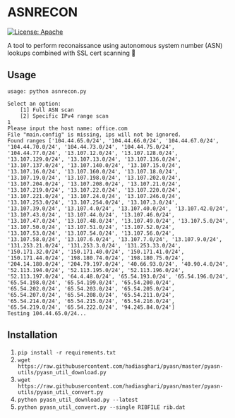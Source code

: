 # ASNRECON
[![License: Apache](https://img.shields.io/github/license/orlyjamie/asnrecon)](https://img.shields.io/github/license/orlyjamie/asnrecon)

A tool to perform reconaissance using autonomous system number (ASN) lookups combined with SSL cert scanning 📡

## Usage

```
usage: python asnrecon.py

Select an option:
	[1] Full ASN scan
	[2] Specific IPv4 range scan
1
Please input the host name: office.com
File "main.config" is missing, ips will not be ignored.
Found ranges ['104.44.65.0/24', '104.44.66.0/24', '104.44.67.0/24', '104.44.70.0/24', '104.44.73.0/24', '104.44.75.0/24', '104.44.77.0/24', '13.107.12.0/24', '13.107.128.0/24', '13.107.129.0/24', '13.107.13.0/24', '13.107.136.0/24', '13.107.137.0/24', '13.107.140.0/24', '13.107.15.0/24', '13.107.16.0/24', '13.107.160.0/24', '13.107.18.0/24', '13.107.19.0/24', '13.107.198.0/24', '13.107.202.0/24', '13.107.204.0/24', '13.107.208.0/24', '13.107.21.0/24', '13.107.219.0/24', '13.107.22.0/24', '13.107.220.0/24', '13.107.221.0/24', '13.107.24.0/24', '13.107.246.0/24', '13.107.253.0/24', '13.107.254.0/24', '13.107.3.0/24', '13.107.39.0/24', '13.107.4.0/24', '13.107.40.0/24', '13.107.42.0/24', '13.107.43.0/24', '13.107.44.0/24', '13.107.46.0/24', '13.107.47.0/24', '13.107.48.0/24', '13.107.49.0/24', '13.107.5.0/24', '13.107.50.0/24', '13.107.51.0/24', '13.107.52.0/24', '13.107.53.0/24', '13.107.54.0/24', '13.107.56.0/24', '13.107.58.0/24', '13.107.6.0/24', '13.107.7.0/24', '13.107.9.0/24', '131.253.21.0/24', '131.253.3.0/24', '131.253.33.0/24', '150.171.32.0/24', '150.171.40.0/24', '150.171.41.0/24', '150.171.44.0/24', '198.180.74.0/24', '198.180.75.0/24', '204.14.180.0/24', '204.79.197.0/24', '40.66.93.0/24', '40.90.4.0/24', '52.113.194.0/24', '52.113.195.0/24', '52.113.196.0/24', '52.113.197.0/24', '64.4.48.0/24', '65.54.193.0/24', '65.54.196.0/24', '65.54.198.0/24', '65.54.199.0/24', '65.54.200.0/24', '65.54.202.0/24', '65.54.203.0/24', '65.54.205.0/24', '65.54.207.0/24', '65.54.208.0/24', '65.54.211.0/24', '65.54.214.0/24', '65.54.215.0/24', '65.54.216.0/24', '65.54.219.0/24', '65.54.222.0/24', '94.245.84.0/24']
Testing 104.44.65.0/24...

```

## Installation
  1. `pip install -r requirements.txt`
  2. `wget https://raw.githubusercontent.com/hadiasghari/pyasn/master/pyasn-utils/pyasn_util_download.py`
  3. `wget https://raw.githubusercontent.com/hadiasghari/pyasn/master/pyasn-utils/pyasn_util_convert.py`
  4. `python pyasn_util_download.py --latest`
  5. `python pyasn_util_convert.py --single RIBFILE rib.dat`
